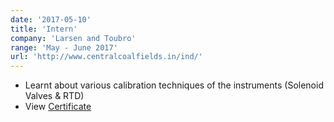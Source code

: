 ```yaml
---
date: '2017-05-10'
title: 'Intern'
company: 'Larsen and Toubro'
range: 'May - June 2017'
url: 'http://www.centralcoalfields.in/ind/'
---
```


- Learnt about various calibration techniques of the instruments (Solenoid Valves & RTD)
- View [Certificate](https://drive.google.com/file/d/1U_DrDAxt26zVSw8eibDyHSjmgulgrBG7/view?usp=sharing)
